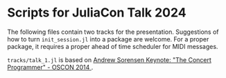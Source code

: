# Scripts for JuliaCon Talk 2024

The following files contain two tracks for the presentation. 
Suggestions of how to turn `init_session.jl` into a package are welcome. For a proper package, it requires a proper ahead of time scheduler for MIDI messages.

`tracks/talk_1.jl` is based on [Andrew Sorensen Keynote: "The Concert Programmer" - OSCON 2014 ](https://www.youtube.com/watch?v=yY1FSsUV-8c).
